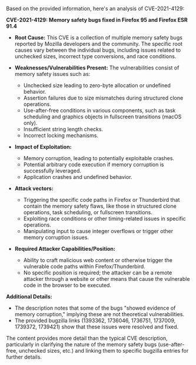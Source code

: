 Based on the provided information, here's an analysis of CVE-2021-4129:

**CVE-2021-4129: Memory safety bugs fixed in Firefox 95 and Firefox ESR 91.4**

*   **Root Cause:** This CVE is a collection of multiple memory safety bugs reported by Mozilla developers and the community. The specific root causes vary between the individual bugs, including issues related to unchecked sizes, incorrect type conversions, and race conditions.

*   **Weaknesses/Vulnerabilities Present:** The vulnerabilities consist of memory safety issues such as:
    *   Unchecked size leading to zero-byte allocation or undefined behavior.
    *   Assertion failures due to size mismatches during structured clone operations.
    *   Use-after-free conditions in various components, such as task scheduling and graphics objects in fullscreen transitions (macOS only).
    *  Insufficient string length checks.
    *  Incorrect locking mechanisms.

*   **Impact of Exploitation:**
    *   Memory corruption, leading to potentially exploitable crashes.
    *   Potential arbitrary code execution if memory corruption is successfully leveraged.
    *   Application crashes and undefined behavior.

*  **Attack vectors:**
    *   Triggering the specific code paths in Firefox or Thunderbird that contain the memory safety flaws, like those in structured clone operations, task scheduling, or fullscreen transitions.
    *   Exploiting race conditions or other timing-related issues in specific operations.
    *   Manipulating input to cause integer overflows or trigger other memory corruption issues.
    
*   **Required Attacker Capabilities/Position:**
    *   Ability to craft malicious web content or otherwise trigger the vulnerable code paths within Firefox/Thunderbird.
    *   No specific position is required; the attacker can be a remote attacker through a website or other means that cause the vulnerable code in the browser to be executed.

**Additional Details:**

*   The description notes that some of the bugs "showed evidence of memory corruption," implying these are not theoretical vulnerabilities.
*   The provided bugzilla links (1393362, 1736046, 1736751, 1737009, 1739372, 1739421) show that these issues were resolved and fixed.

The content provides more detail than the typical CVE description, particularly in clarifying the nature of the memory safety bugs (use-after-free, unchecked sizes, etc.) and linking them to specific bugzilla entries for further details.